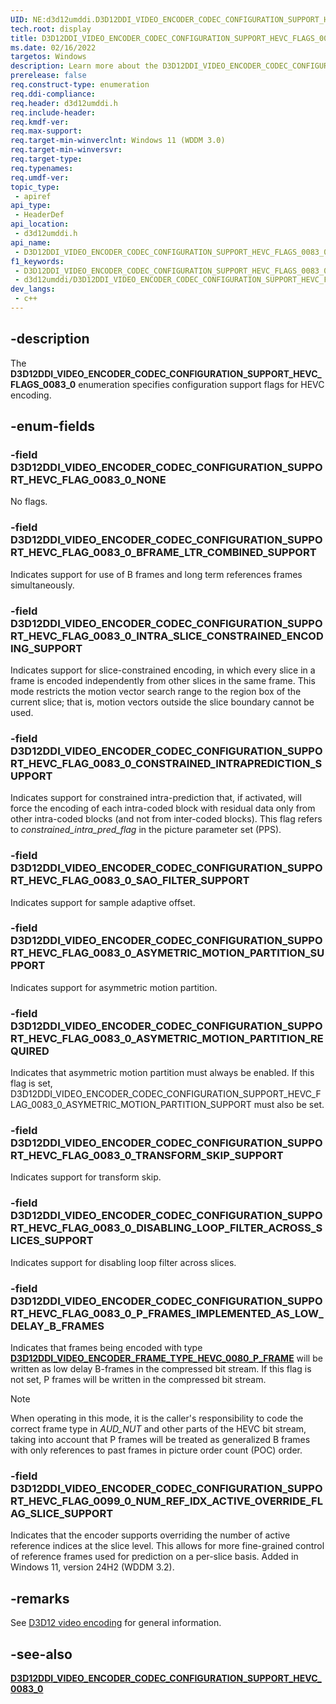 ```yaml
---
UID: NE:d3d12umddi.D3D12DDI_VIDEO_ENCODER_CODEC_CONFIGURATION_SUPPORT_HEVC_FLAGS_0083_0
tech.root: display
title: D3D12DDI_VIDEO_ENCODER_CODEC_CONFIGURATION_SUPPORT_HEVC_FLAGS_0083_0
ms.date: 02/16/2022
targetos: Windows
description: Learn more about the D3D12DDI_VIDEO_ENCODER_CODEC_CONFIGURATION_SUPPORT_HEVC_FLAGS_0083_0 enumeration.
prerelease: false
req.construct-type: enumeration
req.ddi-compliance: 
req.header: d3d12umddi.h
req.include-header: 
req.kmdf-ver: 
req.max-support: 
req.target-min-winverclnt: Windows 11 (WDDM 3.0)
req.target-min-winversvr: 
req.target-type: 
req.typenames: 
req.umdf-ver: 
topic_type:
 - apiref
api_type:
 - HeaderDef
api_location:
 - d3d12umddi.h
api_name:
 - D3D12DDI_VIDEO_ENCODER_CODEC_CONFIGURATION_SUPPORT_HEVC_FLAGS_0083_0
f1_keywords:
 - D3D12DDI_VIDEO_ENCODER_CODEC_CONFIGURATION_SUPPORT_HEVC_FLAGS_0083_0
 - d3d12umddi/D3D12DDI_VIDEO_ENCODER_CODEC_CONFIGURATION_SUPPORT_HEVC_FLAGS_0083_0
dev_langs:
 - c++
---
```


## -description

The **D3D12DDI_VIDEO_ENCODER_CODEC_CONFIGURATION_SUPPORT_HEVC_FLAGS_0083_0** enumeration specifies configuration support flags for HEVC encoding.

## -enum-fields

### -field D3D12DDI_VIDEO_ENCODER_CODEC_CONFIGURATION_SUPPORT_HEVC_FLAG_0083_0_NONE

No flags.

### -field D3D12DDI_VIDEO_ENCODER_CODEC_CONFIGURATION_SUPPORT_HEVC_FLAG_0083_0_BFRAME_LTR_COMBINED_SUPPORT

Indicates support for use of B frames and long term references frames simultaneously.

### -field D3D12DDI_VIDEO_ENCODER_CODEC_CONFIGURATION_SUPPORT_HEVC_FLAG_0083_0_INTRA_SLICE_CONSTRAINED_ENCODING_SUPPORT

Indicates support for slice-constrained encoding, in which every slice in a frame is encoded independently from other slices in the same frame. This mode restricts the motion vector search range to the region box of the current slice; that is, motion vectors outside the slice boundary cannot be used.

### -field D3D12DDI_VIDEO_ENCODER_CODEC_CONFIGURATION_SUPPORT_HEVC_FLAG_0083_0_CONSTRAINED_INTRAPREDICTION_SUPPORT

Indicates support for constrained intra-prediction that, if activated, will force the encoding of each intra-coded block with residual data only from other intra-coded blocks (and not from inter-coded blocks). This flag refers to *constrained_intra_pred_flag* in the picture parameter set (PPS).

### -field D3D12DDI_VIDEO_ENCODER_CODEC_CONFIGURATION_SUPPORT_HEVC_FLAG_0083_0_SAO_FILTER_SUPPORT

Indicates support for sample adaptive offset.

### -field D3D12DDI_VIDEO_ENCODER_CODEC_CONFIGURATION_SUPPORT_HEVC_FLAG_0083_0_ASYMETRIC_MOTION_PARTITION_SUPPORT

Indicates support for asymmetric motion partition.

### -field D3D12DDI_VIDEO_ENCODER_CODEC_CONFIGURATION_SUPPORT_HEVC_FLAG_0083_0_ASYMETRIC_MOTION_PARTITION_REQUIRED

Indicates that asymmetric motion partition must always be enabled. If this flag is set, D3D12DDI_VIDEO_ENCODER_CODEC_CONFIGURATION_SUPPORT_HEVC_FLAG_0083_0_ASYMETRIC_MOTION_PARTITION_SUPPORT must also be set.

### -field D3D12DDI_VIDEO_ENCODER_CODEC_CONFIGURATION_SUPPORT_HEVC_FLAG_0083_0_TRANSFORM_SKIP_SUPPORT

Indicates support for transform skip.

### -field D3D12DDI_VIDEO_ENCODER_CODEC_CONFIGURATION_SUPPORT_HEVC_FLAG_0083_0_DISABLING_LOOP_FILTER_ACROSS_SLICES_SUPPORT

Indicates support for disabling loop filter across slices.

### -field D3D12DDI_VIDEO_ENCODER_CODEC_CONFIGURATION_SUPPORT_HEVC_FLAG_0083_0_P_FRAMES_IMPLEMENTED_AS_LOW_DELAY_B_FRAMES

Indicates that frames being encoded with type [**D3D12DDI_VIDEO_ENCODER_FRAME_TYPE_HEVC_0080_P_FRAME**](ne-d3d12umddi-d3d12ddi_video_encoder_frame_type_hevc_0080.md) will be written as low delay B-frames in the compressed bit stream. If this flag is not set, P frames will be written in the compressed bit stream.

> [!NOTE]
>
> When operating in this mode, it is the caller's responsibility to code the correct frame type in _AUD_NUT_ and other parts of the HEVC bit stream, taking into account that P frames will be treated as generalized B frames with only references to past frames in picture order count (POC) order.

### -field D3D12DDI_VIDEO_ENCODER_CODEC_CONFIGURATION_SUPPORT_HEVC_FLAG_0099_0_NUM_REF_IDX_ACTIVE_OVERRIDE_FLAG_SLICE_SUPPORT

Indicates that the encoder supports overriding the number of active reference indices at the slice level. This allows for more fine-grained control of reference frames used for prediction on a per-slice basis. Added in Windows 11, version 24H2 (WDDM 3.2).

## -remarks

See [D3D12 video encoding](/windows-hardware/drivers/display/video-encoding-d3d12) for general information.

## -see-also

[**D3D12DDI_VIDEO_ENCODER_CODEC_CONFIGURATION_SUPPORT_HEVC_0083_0**](ns-d3d12umddi-d3d12ddi_video_encoder_codec_configuration_support_hevc_0083_0.md)
